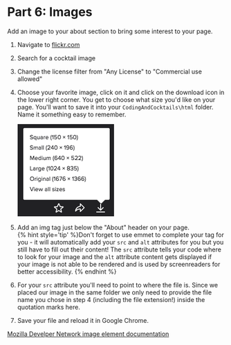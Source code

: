 # Part 6: Images

Add an image to your about section to bring some interest to your page.

1. Navigate to [flickr.com](http://flickr.com)

2. Search for a cocktail image

3. Change the license filter from "Any License" to "Commercial use allowed"

4. Choose your favorite image, click on it and click on the download icon in the lower right corner.  You get to choose what size you'd like on your page. You'll want to save it into your `CodingAndCocktails\html` folder.  Name it something easy to remember.

    ![](/assets/download.png)
    
5. Add an img tag just below the "About" header on your page.  
{% hint style='tip' %}Don't forget to use emmet to complete your tag for you - it will automatically add your `src` and `alt` attributes for you but you still have to fill out their content!  The `src` attribute tells your code where to look for your image and the `alt` attribute content gets displayed if your image is not able to be rendered and is used by screenreaders for better accessibility. {% endhint %}

6. For your `src` attribute you'll need to point to where the file is.  Since we placed our image in the same folder we only need to provide the file name you chose in step 4 (including the file extension!) inside the quotation marks here.

6. Save your file and reload it in Google Chrome.


[Mozilla Develper Network image element documentation](https://developer.mozilla.org/en-US/docs/Web/HTML/Element/img)




